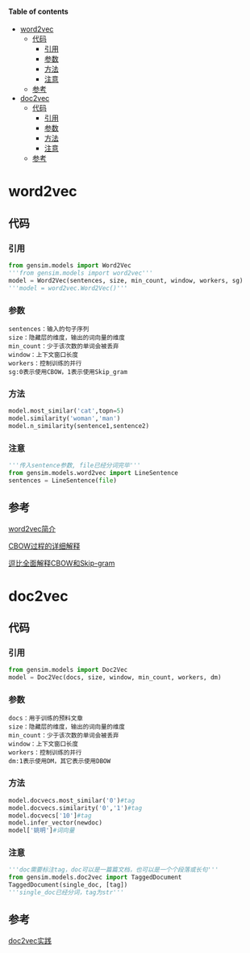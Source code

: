 #### Table of contents
- [word2vec](#word2vec)
    - [代码](#代码)
        - [引用](#引用)
        - [参数](#参数)
        - [方法](#方法)
        - [注意](#注意)
    - [参考](#参考)
- [doc2vec](#doc2vec)
    - [代码](#代码)
        - [引用](#引用)
        - [参数](#参数)
        - [方法](#方法)
        - [注意](#注意)
    - [参考](#参考)


# word2vec
## 代码
### 引用
```Python
from gensim.models import Word2Vec
'''from gensim.models import word2vec'''
model = Word2Vec(sentences, size, min_count, window, workers, sg)
'''model = word2vec.Word2Vec()'''
```
### 参数
```
sentences：输入的句子序列
size：隐藏层的维度，输出的词向量的维度
min_count：少于该次数的单词会被丢弃
window：上下文窗口长度
workers：控制训练的并行
sg:0表示使用CBOW，1表示使用Skip_gram
```

### 方法
```Python
model.most_similar('cat',topn=5)
model.similarity('woman','man')
model.n_similarity(sentence1,sentence2)
```
### 注意

```Python
'''传入sentence参数, file已经分词完毕'''
from gensim.models.word2vec import LineSentence
sentences = LineSentence(file)
```
## 参考
[word2vec简介](https://blog.csdn.net/xsdxs/article/details/72951545 "word2vec简介")

[CBOW过程的详细解释](https://www.zhihu.com/question/44832436 "CBOW过程的详细解释")

[逗比全面解释CBOW和Skip-gram](https://zhuanlan.zhihu.com/p/26306795 "逗比全面解释CBOW和Skip-gram")

# doc2vec
## 代码
### 引用
```Python
from gensim.models import Doc2Vec
model = Doc2Vec(docs, size, window, min_count, workers, dm)
```
### 参数
```
docs：用于训练的预料文章
size：隐藏层的维度，输出的词向量的维度
min_count：少于该次数的单词会被丢弃
window：上下文窗口长度
workers：控制训练的并行
dm:1表示使用DM，其它表示使用DBOW
```
### 方法

```Python
model.docvecs.most_similar('0')#tag
model.docvecs.similarity('0','1')#tag
model.docvecs['10']#tag
model.infer_vector(newdoc)
model['姚明']#词向量
```
### 注意

```Python
'''doc需要标注tag，doc可以是一篇篇文档，也可以是一个个段落或长句'''
from gensim.models.doc2vec import TaggedDocument
TaggedDocument(single_doc, [tag])
'''single_doc已经分词，tag为str'''
```
## 参考
[doc2vec实践](https://blog.csdn.net/John_xyz/article/details/79424284)









